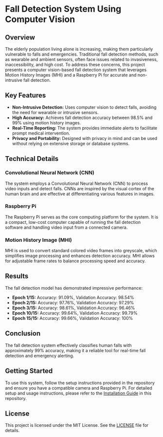 # Fall Detection System Using Computer Vision

## Overview

The elderly population living alone is increasing, making them particularly vulnerable to falls and emergencies. Traditional fall detection methods, such as wearable and ambient sensors, often face issues related to invasiveness, inaccessibility, and high cost. To address these concerns, this project presents a computer vision-based fall detection system that leverages Motion History Images (MHI) and a Raspberry Pi for accurate and non-intrusive fall detection.

## Key Features

- **Non-Intrusive Detection:** Uses computer vision to detect falls, avoiding the need for wearable or intrusive sensors.
- **High Accuracy:** Achieves fall detection accuracy between 98.5% and 99% using motion history images.
- **Real-Time Reporting:** The system provides immediate alerts to facilitate prompt medical intervention.
- **Privacy and Portability:** Designed with privacy in mind and can be used without relying on extensive storage or database systems.

## Technical Details

### Convolutional Neural Network (CNN)

The system employs a Convolutional Neural Network (CNN) to process video inputs and detect falls. CNNs are inspired by the visual cortex of the human brain and are effective at differentiating various features in images.

### Raspberry Pi

The Raspberry Pi serves as the core computing platform for the system. It is a compact, low-cost computer capable of running the fall detection software and handling video input from a connected camera.

### Motion History Image (MHI)

MHI is used to convert standard colored video frames into greyscale, which simplifies image processing and enhances detection accuracy. MHI allows for adjustable frame rates to balance processing speed and accuracy.

## Results

The fall detection model has demonstrated impressive performance:

- **Epoch 1/15:** Accuracy: 91.09%, Validation Accuracy: 98.54%
- **Epoch 2/15:** Accuracy: 97.76%, Validation Accuracy: 97.29%
- **Epoch 3/15:** Accuracy: 98.61%, Validation Accuracy: 96.46%
- **Epoch 10/15:** Accuracy: 99.64%, Validation Accuracy: 99.79%
- **Epoch 15/15:** Accuracy: 99.66%, Validation Accuracy: 100%

## Conclusion

The fall detection system effectively classifies human falls with approximately 99% accuracy, making it a reliable tool for real-time fall detection and emergency alerting.

## Getting Started

To use this system, follow the setup instructions provided in the repository and ensure you have a compatible camera and Raspberry Pi. For detailed setup and usage instructions, please refer to the [Installation Guide](#) in this repository.

## License

This project is licensed under the MIT License. See the [LICENSE](#) file for details.

